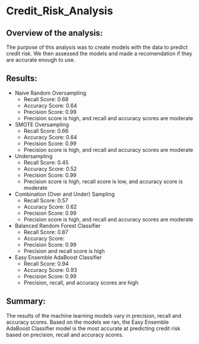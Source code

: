 # Credit_Risk_Analysis

## Overview of the analysis: 
The purpose of this analysis was to create models with the data to predict credit risk. We then assessed the models and made a recomendation if they are accurate enough to use.

## Results: 
- Naive Random Oversampling
  - Recall Score: 0.68
  - Accuracy Score: 0.64
  - Precision Score: 0.99
  - Precision score is high, and recall and accuracy scores are moderate
- SMOTE Oversampling
  - Recall Score: 0.66
  - Accuracy Score: 0.64
  - Precision Score: 0.99
  - Precision score is high, and recall and accuracy scores are moderate
- Undersampling
  - Recall Score: 0.45
  - Accuracy Score: 0.52
  - Precision Score: 0.99
  - Precision score is high, recall score is low, and accuracy score is moderate
- Combination (Over and Under) Sampling
  - Recall Score: 0.57
  - Accuracy Score: 0.62
  - Precision Score: 0.99 
  - Precision score is high, and recall and accuracy scores are moderate
- Balanced Random Forest Classifier
  - Recall Score: 0.87
  - Accuracy Score: 
  - Precision Score: 0.99 
  - Precision and recall score is high 
- Easy Ensemble AdaBoost Classifier
  - Recall Score: 0.94
  - Accuracy Score: 0.93
  - Precision Score: 0.99 
  - Precision, recall, and accuracy scores are high

## Summary: 
The results of the machine learning models vary in precision, recall and accuracy scores.  Based on the models we ran, the Easy Ensemble AdaBoost Classifier model is the most accurate at predicting credit risk based on precision, recall and accuracy scores.

